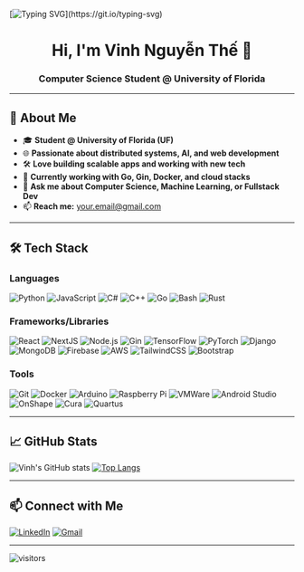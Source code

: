 [![Typing SVG](https://readme-typing-svg.demolab.com?font=Fira+Code&pause=1000&width=600&lines=Hi!+I'm+Vinh+Nguyen+The;Computer+Science+@+UF;Backend+%7C+Fullstack+%7C+AI+Enthusiast;Welcome+to+my+GitHub!)](https://git.io/typing-svg)

<h1 align="center">Hi, I'm Vinh Nguyễn Thế 👋</h1>
<h3 align="center">Computer Science Student @ University of Florida</h3>

---

## 🚀 About Me
- 🎓 **Student @ University of Florida (UF)**
- 🌐 **Passionate about distributed systems, AI, and web development**
- 🛠 **Love building scalable apps and working with new tech**
- 🔭 **Currently working with Go, Gin, Docker, and cloud stacks**
- 💬 **Ask me about Computer Science, Machine Learning, or Fullstack Dev**
- 📫 **Reach me:** [your.email@gmail.com](mailto:your.email@gmail.com)

---

## 🛠️ Tech Stack

### **Languages**
![Python](https://img.shields.io/badge/Python-3776AB?style=for-the-badge&logo=python&logoColor=white)
![JavaScript](https://img.shields.io/badge/JavaScript-F7DF1E?style=for-the-badge&logo=javascript&logoColor=222)
![C#](https://img.shields.io/badge/C%23-239120?style=for-the-badge&logo=c-sharp&logoColor=white)
![C++](https://img.shields.io/badge/C++-00599C?style=for-the-badge&logo=c%2b%2b&logoColor=white)
![Go](https://img.shields.io/badge/Go-00ADD8?style=for-the-badge&logo=go&logoColor=white)
![Bash](https://img.shields.io/badge/Bash-4EAA25?style=for-the-badge&logo=gnu-bash&logoColor=white)
![Rust](https://img.shields.io/badge/Rust-000000?style=for-the-badge&logo=rust&logoColor=white)

### **Frameworks/Libraries**
![React](https://img.shields.io/badge/React-20232A?style=for-the-badge&logo=react)
![NextJS](https://img.shields.io/badge/NextJS-000?style=for-the-badge&logo=next.js&logoColor=white)
![Node.js](https://img.shields.io/badge/Node.js-339933?style=for-the-badge&logo=node.js&logoColor=white)
![Gin](https://img.shields.io/badge/Gin-00B386?style=for-the-badge)
![TensorFlow](https://img.shields.io/badge/TensorFlow-FF6F00?style=for-the-badge&logo=tensorflow&logoColor=white)
![PyTorch](https://img.shields.io/badge/PyTorch-EE4C2C?style=for-the-badge&logo=pytorch&logoColor=white)
![Django](https://img.shields.io/badge/Django-092E20?style=for-the-badge&logo=django&logoColor=white)
![MongoDB](https://img.shields.io/badge/MongoDB-47A248?style=for-the-badge&logo=mongodb&logoColor=white)
![Firebase](https://img.shields.io/badge/Firebase-FFCA28?style=for-the-badge&logo=firebase&logoColor=222)
![AWS](https://img.shields.io/badge/AWS-232F3E?style=for-the-badge&logo=amazon-aws)
![TailwindCSS](https://img.shields.io/badge/Tailwind_CSS-38B2AC?style=for-the-badge&logo=tailwind-css&logoColor=white)
![Bootstrap](https://img.shields.io/badge/Bootstrap-563D7C?style=for-the-badge&logo=bootstrap&logoColor=white)

### **Tools**
![Git](https://img.shields.io/badge/Git-F05032?style=for-the-badge&logo=git&logoColor=white)
![Docker](https://img.shields.io/badge/Docker-2496ED?style=for-the-badge&logo=docker&logoColor=white)
![Arduino](https://img.shields.io/badge/Arduino-00979D?style=for-the-badge&logo=arduino&logoColor=white)
![Raspberry Pi](https://img.shields.io/badge/Raspberry_Pi-A22846?style=for-the-badge&logo=raspberry-pi&logoColor=white)
![VMWare](https://img.shields.io/badge/VMWare-607078?style=for-the-badge&logo=vmware&logoColor=white)
![Android Studio](https://img.shields.io/badge/Android_Studio-3DDC84?style=for-the-badge&logo=android-studio&logoColor=white)
![OnShape](https://img.shields.io/badge/OnShape-1A8FFF?style=for-the-badge)
![Cura](https://img.shields.io/badge/Cura-28A745?style=for-the-badge)
![Quartus](https://img.shields.io/badge/Quartus-007ACC?style=for-the-badge)

---

## 📈 GitHub Stats

![Vinh's GitHub stats](https://github-readme-stats.vercel.app/api?username=vinhnguyenthe&show_icons=true&theme=radical)
[![Top Langs](https://github-readme-stats.vercel.app/api/top-langs/?username=vinhnguyenthe&layout=compact&theme=radical)](https://github.com/anuraghazra/github-readme-stats)

---

## 📫 Connect with Me

[![LinkedIn](https://img.shields.io/badge/-LinkedIn-blue?logo=linkedin&logoColor=white)](https://www.linkedin.com/in/vinh-nguy%E1%BB%85n-th%E1%BA%BF-79526a28a/)
[![Gmail](https://img.shields.io/badge/-Gmail-c14438?logo=gmail&logoColor=white)](mailto:ntvinhgv@gmail.com)

---

![visitors](https://visitor-badge.laobi.icu/badge?page_id=vinhnguyenthe)
